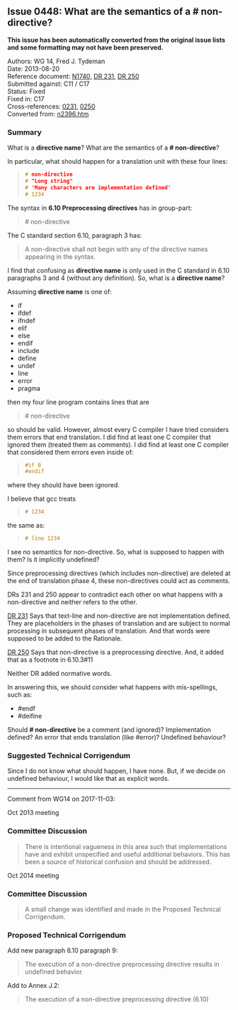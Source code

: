 ## Issue 0448: What are the semantics of a **\# non-directive**?

**This issue has been automatically converted from the original issue lists and some formatting may not have been preserved.**

Authors: WG 14, Fred J. Tydeman  
Date: 2013-08-20  
Reference document: [N1740,](https://www.open-std.org/jtc1/sc22/wg14/www/docs/n1740.htm) [DR 231](issue0231.md), [DR 250](issue0250.md)  
Submitted against: C11 / C17  
Status: Fixed  
Fixed in: C17  
Cross-references: [0231](issue0231.md), [0250](issue0250.md)  
Converted from: [n2396.htm](https://www.open-std.org/jtc1/sc22/wg14/www/docs/n2396.htm)

### Summary

What is a **directive name**? What are the semantics of a **\# non-directive**?

In particular, what should happen for a translation unit with these four lines:

> ```c
> # non-directive
> # "Long string"
> # 'Many characters are implementation defined'
> # 1234
> ```

The syntax in **6.10 Preprocessing directives** has in group-part:

> \# non-directive

The C standard section 6.10, paragraph 3 has:

> A non-directive shall not begin with any of the directive names appearing in the
> syntax.

I find that confusing as **directive name** is only used in the C standard in
6.10 paragraphs 3 and 4 (without any definition). So, what is a **directive
name**?

Assuming **directive name** is one of:

* if
* ifdef
* ifndef
* elif
* else
* endif
* include
* define
* undef
* line
* error
* pragma

then my four line program contains lines that are

> \# non-directive

so should be valid. However, almost every C compiler I have tried considers them
errors that end translation. I did find at least one C compiler that ignored
them (treated them as comments). I did find at least one C compiler that
considered them errors even inside of:

> ```c
> #if 0
> #endif
> ```

where they should have been ignored.

I believe that gcc treats

> ```c
> # 1234
> ```

the same as:

> ```c
> # line 1234
> ```

I see no semantics for non-directive. So, what is supposed to happen with them?
Is it implicitly undefined?

Since preprocessing directives (which includes non-directive) are deleted at the
end of translation phase 4, these non-directives could act as comments.

DRs 231 and 250 appear to contradict each other on what happens with a
non-directive and neither refers to the other.

[DR 231](issue0231.md) Says that text-line and non-directive are not
implementation defined. They are placeholders in the phases of translation and
are subject to normal processing in subsequent phases of translation. And that
words were supposed to be added to the Rationale.

[DR 250](issue0250.md) Says that non-directive is a preprocessing directive. And,
it added that as a footnote in 6.10.3#11

Neither DR added normative words.

In answering this, we should consider what happens with mis-spellings, such as:

* #endf
* #deifine

Should **\# non-directive** be a comment (and ignored)? Implementation defined?
An error that ends translation (like #error)? Undefined behaviour?

### Suggested Technical Corrigendum

Since I do not know what should happen, I have none. But, if we decide on
undefined behaviour, I would like that as explicit words.

---

Comment from WG14 on 2017-11-03:

Oct 2013 meeting

### Committee Discussion

> There is intentional vagueness in this area such that implementations have and
> exhibit unspecified and useful additional behaviors. This has been a source of
> historical confusion and should be addressed.

Oct 2014 meeting

### Committee Discussion

> A small change was identified and made in the Proposed Technical Corrigendum.

### Proposed Technical Corrigendum

Add new paragraph 6.10 paragraph 9:

> The execution of a non-directive preprocessing directive results in undefined
> behavior.

Add to Annex J.2:

> The execution of a non-directive preprocessing directive (6.10)
